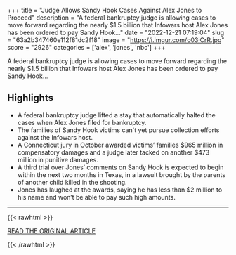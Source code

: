 +++
title = "Judge Allows Sandy Hook Cases Against Alex Jones to Proceed"
description = "A federal bankruptcy judge is allowing cases to move forward regarding the nearly $1.5 billion that Infowars host Alex Jones has been ordered to pay Sandy Hook..."
date = "2022-12-21 07:19:04"
slug = "63a2b347460e112f81dc2f18"
image = "https://i.imgur.com/o03iCrR.jpg"
score = "2926"
categories = ['alex', 'jones', 'nbc']
+++

A federal bankruptcy judge is allowing cases to move forward regarding the nearly $1.5 billion that Infowars host Alex Jones has been ordered to pay Sandy Hook...

## Highlights

- A federal bankruptcy judge lifted a stay that automatically halted the cases when Alex Jones filed for bankruptcy.
- The families of Sandy Hook victims can't yet pursue collection efforts against the Infowars host.
- A Connecticut jury in October awarded victims’ families $965 million in compensatory damages and a judge later tacked on another $473 million in punitive damages.
- A third trial over Jones’ comments on Sandy Hook is expected to begin within the next two months in Texas, in a lawsuit brought by the parents of another child killed in the shooting.
- Jones has laughed at the awards, saying he has less than $2 million to his name and won’t be able to pay such high amounts.

---

{{< rawhtml >}}
  <p class="article-category">
    <a target="_blank" href="https://www.nbcnewyork.com/news/national-international/judge-allows-sandy-hook-cases-against-jones-to-proceed/4004596/">READ THE ORIGINAL ARTICLE</a>
  </p>
{{< /rawhtml >}}
